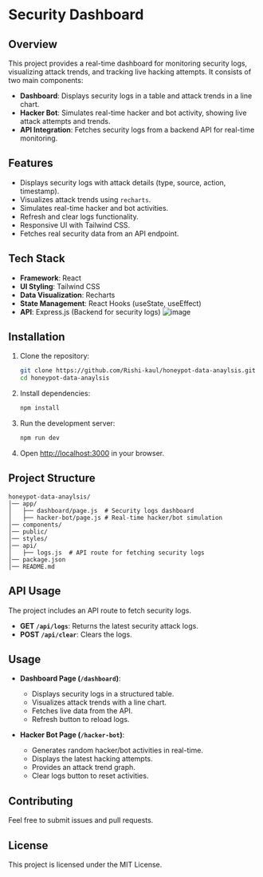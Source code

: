 # Security Dashboard

## Overview
This project provides a real-time dashboard for monitoring security logs, visualizing attack trends, and tracking live hacking attempts. It consists of two main components:

- **Dashboard**: Displays security logs in a table and attack trends in a line chart.
- **Hacker Bot**: Simulates real-time hacker and bot activity, showing live attack attempts and trends.
- **API Integration**: Fetches security logs from a backend API for real-time monitoring.

## Features
- Displays security logs with attack details (type, source, action, timestamp).
- Visualizes attack trends using `recharts`.
- Simulates real-time hacker and bot activities.
- Refresh and clear logs functionality.
- Responsive UI with Tailwind CSS.
- Fetches real security data from an API endpoint.

## Tech Stack
- **Framework**: React
- **UI Styling**: Tailwind CSS
- **Data Visualization**: Recharts
- **State Management**: React Hooks (useState, useEffect)
- **API**: Express.js (Backend for security logs)
![image](https://github.com/user-attachments/assets/ab5143b6-199c-41ef-a543-16992eaac2ce)

## Installation
1. Clone the repository:
   ```sh
   git clone https://github.com/Rishi-kaul/honeypot-data-anaylsis.git
   cd honeypot-data-anaylsis
   ```
2. Install dependencies:
   ```sh
   npm install
   ```
3. Run the development server:
   ```sh
   npm run dev
   ```
4. Open [http://localhost:3000](http://localhost:3000) in your browser.

## Project Structure
```
honeypot-data-anaylsis/
│── app/
│   ├── dashboard/page.js  # Security logs dashboard
│   ├── hacker-bot/page.js # Real-time hacker/bot simulation
│── components/
│── public/
│── styles/
│── api/
│   ├── logs.js  # API route for fetching security logs
│── package.json
│── README.md
```

## API Usage
The project includes an API route to fetch security logs.
- **GET `/api/logs`**: Returns the latest security attack logs.
- **POST `/api/clear`**: Clears the logs.

## Usage
- **Dashboard Page (`/dashboard`)**:
  - Displays security logs in a structured table.
  - Visualizes attack trends with a line chart.
  - Fetches live data from the API.
  - Refresh button to reload logs.

- **Hacker Bot Page (`/hacker-bot`)**:
  - Generates random hacker/bot activities in real-time.
  - Displays the latest hacking attempts.
  - Provides an attack trend graph.
  - Clear logs button to reset activities.

## Contributing
Feel free to submit issues and pull requests.

## License
This project is licensed under the MIT License.

